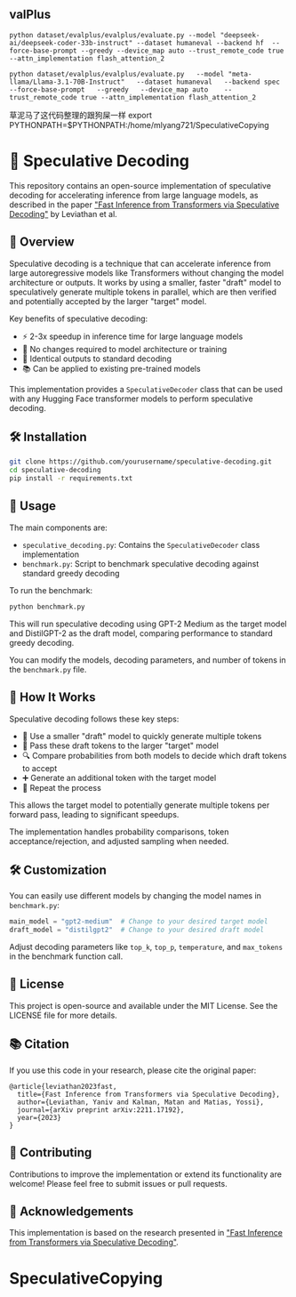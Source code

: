 ## valPlus
```
python dataset/evalplus/evalplus/evaluate.py --model "deepseek-ai/deepseek-coder-33b-instruct" --dataset humaneval --backend hf  --force-base-prompt --greedy --device_map auto --trust_remote_code true --attn_implementation flash_attention_2
```

```
python dataset/evalplus/evalplus/evaluate.py   --model "meta-llama/Llama-3.1-70B-Instruct"   --dataset humaneval   --backend spec   --force-base-prompt   --greedy   --device_map auto    --trust_remote_code true --attn_implementation flash_attention_2
```

草泥马了这代码整理的跟狗屎一样
export PYTHONPATH=$PYTHONPATH:/home/mlyang721/SpeculativeCopying

# 🚀 Speculative Decoding

This repository contains an open-source implementation of speculative decoding for accelerating inference from large language models, as described in the paper ["Fast Inference from Transformers via Speculative Decoding"](https://arxiv.org/abs/2211.17192) by Leviathan et al.

## 🌟 Overview

Speculative decoding is a technique that can accelerate inference from large autoregressive models like Transformers without changing the model architecture or outputs. It works by using a smaller, faster "draft" model to speculatively generate multiple tokens in parallel, which are then verified and potentially accepted by the larger "target" model.

Key benefits of speculative decoding:
- ⚡ 2-3x speedup in inference time for large language models
- 🔧 No changes required to model architecture or training
- 🎯 Identical outputs to standard decoding
- 📚 Can be applied to existing pre-trained models

This implementation provides a `SpeculativeDecoder` class that can be used with any Hugging Face transformer models to perform speculative decoding.

## 🛠️ Installation

```bash
git clone https://github.com/yourusername/speculative-decoding.git
cd speculative-decoding
pip install -r requirements.txt
```

## 🚀 Usage

The main components are:

- `speculative_decoding.py`: Contains the `SpeculativeDecoder` class implementation
- `benchmark.py`: Script to benchmark speculative decoding against standard greedy decoding

To run the benchmark:

```bash
python benchmark.py
```

This will run speculative decoding using GPT-2 Medium as the target model and DistilGPT-2 as the draft model, comparing performance to standard greedy decoding.

You can modify the models, decoding parameters, and number of tokens in the `benchmark.py` file.

## 🧠 How It Works

Speculative decoding follows these key steps:

- 📝 Use a smaller "draft" model to quickly generate multiple tokens
- 🔄 Pass these draft tokens to the larger "target" model 
- 🔍 Compare probabilities from both models to decide which draft tokens to accept
- ➕ Generate an additional token with the target model
- 🔁 Repeat the process

This allows the target model to potentially generate multiple tokens per forward pass, leading to significant speedups.

The implementation handles probability comparisons, token acceptance/rejection, and adjusted sampling when needed.

## 🛠️ Customization

You can easily use different models by changing the model names in `benchmark.py`:

```python
main_model = "gpt2-medium"  # Change to your desired target model
draft_model = "distilgpt2"  # Change to your desired draft model
```

Adjust decoding parameters like `top_k`, `top_p`, `temperature`, and `max_tokens` in the benchmark function call.

## 📜 License

This project is open-source and available under the MIT License. See the LICENSE file for more details.

## 📚 Citation

If you use this code in your research, please cite the original paper:

```
@article{leviathan2023fast,
  title={Fast Inference from Transformers via Speculative Decoding},
  author={Leviathan, Yaniv and Kalman, Matan and Matias, Yossi},
  journal={arXiv preprint arXiv:2211.17192},
  year={2023}
}
```

## 🤝 Contributing

Contributions to improve the implementation or extend its functionality are welcome! Please feel free to submit issues or pull requests.

## 🙏 Acknowledgements

This implementation is based on the research presented in ["Fast Inference from Transformers via Speculative Decoding"](https://arxiv.org/abs/2211.17192). 

# SpeculativeCopying
